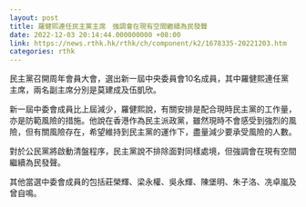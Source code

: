 ```yaml
---
layout: post
title: 羅健熙連任民主黨主席　強調會在現有空間繼續為民發聲
date: 2022-12-03 20:14:44.000000000 +08:00
link: https://news.rthk.hk/rthk/ch/component/k2/1678335-20221203.htm
categories: rthk
---
```


民主黨召開周年會員大會，選出新一屆中央委員會10名成員，其中羅健熙連任黨主席，兩名副主席分別是莫建成及伍凱欣。

新一屆中委會成員比上屆減少，羅健熙說，有關安排是配合現時民主黨的工作量，亦是防範風險的措施。他說在香港作為民主派政黨，雖然現時不會感受到強烈的風險，但有關風險存在，希望維持到民主黨的運作下，盡量減少要承受風險的人數。

對於公民黨將啟動清盤程序，民主黨說不排除面對同樣處境，但強調會在現有空間繼續為民發聲。

其他當選中委會成員的包括莊榮輝、梁永權、吳永輝、陳堡明、朱子洛、冼卓嵐及曾自鳴。

